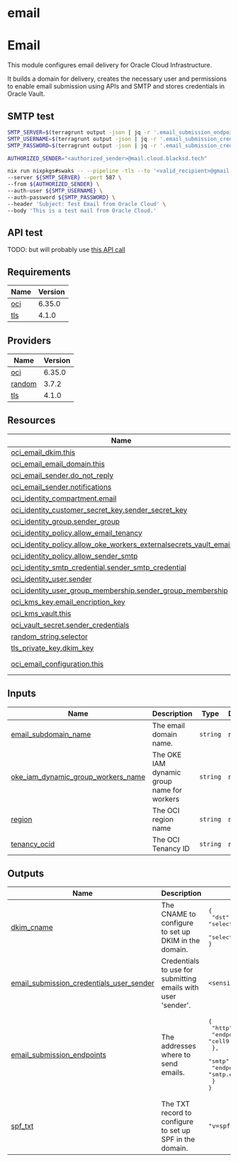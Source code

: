 # email

<!-- BEGIN_TF_DOCS -->
# Email

This module configures email delivery for Oracle Cloud Infrastructure.

It builds a domain for delivery, creates the necessary user and permissions to enable email submission using APIs and SMTP and stores credentials in Oracle Vault.

## SMTP test

```bash
SMTP_SERVER=$(terragrunt output -json | jq -r '.email_submission_endpoints.value.smtp.endpoint')
SMTP_USERNAME=$(terragrunt output -json | jq -r '.email_submission_credentials_user_sender.value.username')
SMTP_PASSWORD=$(terragrunt output -json | jq -r '.email_submission_credentials_user_sender.value.password')

AUTHORIZED_SENDER="<authorized_sender>@mail.cloud.blacksd.tech"

nix run nixpkgs#swaks -- --pipeline -tls --to '<valid_recipient>@gmail.com' \
--server ${SMTP_SERVER} --port 587 \
--from ${AUTHORIZED_SENDER} \
--auth-user ${SMTP_USERNAME} \
--auth-password ${SMTP_PASSWORD} \
--header 'Subject: Test Email from Oracle Cloud' \
--body 'This is a test mail from Oracle Cloud.'
```

## API test

TODO: but will probably use [this API call](https://docs.public.oneportal.content.oci.oraclecloud.com/en-us/iaas/api/#/en/emaildeliverysubmission/20220926/EmailSubmittedResponse/SubmitEmail)

## Requirements

| Name | Version |
|------|---------|
| <a name="requirement_oci"></a> [oci](#requirement\_oci) | 6.35.0 |
| <a name="requirement_tls"></a> [tls](#requirement\_tls) | 4.1.0 |

## Providers

| Name | Version |
|------|---------|
| <a name="provider_oci"></a> [oci](#provider\_oci) | 6.35.0 |
| <a name="provider_random"></a> [random](#provider\_random) | 3.7.2 |
| <a name="provider_tls"></a> [tls](#provider\_tls) | 4.1.0 |

## Resources

| Name | Type |
|------|------|
| [oci_email_dkim.this](https://registry.terraform.io/providers/oracle/oci/6.35.0/docs/resources/email_dkim) | resource |
| [oci_email_email_domain.this](https://registry.terraform.io/providers/oracle/oci/6.35.0/docs/resources/email_email_domain) | resource |
| [oci_email_sender.do_not_reply](https://registry.terraform.io/providers/oracle/oci/6.35.0/docs/resources/email_sender) | resource |
| [oci_email_sender.notifications](https://registry.terraform.io/providers/oracle/oci/6.35.0/docs/resources/email_sender) | resource |
| [oci_identity_compartment.email](https://registry.terraform.io/providers/oracle/oci/6.35.0/docs/resources/identity_compartment) | resource |
| [oci_identity_customer_secret_key.sender_secret_key](https://registry.terraform.io/providers/oracle/oci/6.35.0/docs/resources/identity_customer_secret_key) | resource |
| [oci_identity_group.sender_group](https://registry.terraform.io/providers/oracle/oci/6.35.0/docs/resources/identity_group) | resource |
| [oci_identity_policy.allow_email_tenancy](https://registry.terraform.io/providers/oracle/oci/6.35.0/docs/resources/identity_policy) | resource |
| [oci_identity_policy.allow_oke_workers_externalsecrets_vault_email](https://registry.terraform.io/providers/oracle/oci/6.35.0/docs/resources/identity_policy) | resource |
| [oci_identity_policy.allow_sender_smtp](https://registry.terraform.io/providers/oracle/oci/6.35.0/docs/resources/identity_policy) | resource |
| [oci_identity_smtp_credential.sender_smtp_credential](https://registry.terraform.io/providers/oracle/oci/6.35.0/docs/resources/identity_smtp_credential) | resource |
| [oci_identity_user.sender](https://registry.terraform.io/providers/oracle/oci/6.35.0/docs/resources/identity_user) | resource |
| [oci_identity_user_group_membership.sender_group_membership](https://registry.terraform.io/providers/oracle/oci/6.35.0/docs/resources/identity_user_group_membership) | resource |
| [oci_kms_key.email_encription_key](https://registry.terraform.io/providers/oracle/oci/6.35.0/docs/resources/kms_key) | resource |
| [oci_kms_vault.this](https://registry.terraform.io/providers/oracle/oci/6.35.0/docs/resources/kms_vault) | resource |
| [oci_vault_secret.sender_credentials](https://registry.terraform.io/providers/oracle/oci/6.35.0/docs/resources/vault_secret) | resource |
| [random_string.selector](https://registry.terraform.io/providers/hashicorp/random/latest/docs/resources/string) | resource |
| [tls_private_key.dkim_key](https://registry.terraform.io/providers/hashicorp/tls/4.1.0/docs/resources/private_key) | resource |
| [oci_email_configuration.this](https://registry.terraform.io/providers/oracle/oci/6.35.0/docs/data-sources/email_configuration) | data source |

## Inputs

| Name | Description | Type | Default | Required |
|------|-------------|------|---------|:--------:|
| <a name="input_email_subdomain_name"></a> [email\_subdomain\_name](#input\_email\_subdomain\_name) | The email domain name. | `string` | n/a | yes |
| <a name="input_oke_iam_dynamic_group_workers_name"></a> [oke\_iam\_dynamic\_group\_workers\_name](#input\_oke\_iam\_dynamic\_group\_workers\_name) | The OKE IAM dynamic group name for workers | `string` | n/a | yes |
| <a name="input_region"></a> [region](#input\_region) | The OCI region name | `string` | n/a | yes |
| <a name="input_tenancy_ocid"></a> [tenancy\_ocid](#input\_tenancy\_ocid) | The OCI Tenancy ID | `string` | n/a | yes |

## Outputs

| Name | Description | Value | Sensitive |
|------|-------------|-------|:---------:|
| <a name="output_dkim_cname"></a> [dkim\_cname](#output\_dkim\_cname) | The CNAME to configure to set up DKIM in the domain. | <pre>{<br/>  "dst": "selector-rand0m.mail.my.domain.dkim.fra1.oracleemaildelivery.com.",<br/>  "selector": "selector-rand0m"<br/>}</pre> | no |
| <a name="output_email_submission_credentials_user_sender"></a> [email\_submission\_credentials\_user\_sender](#output\_email\_submission\_credentials\_user\_sender) | Credentials to use for submitting emails with user 'sender'. | `<sensitive>` | yes |
| <a name="output_email_submission_endpoints"></a> [email\_submission\_endpoints](#output\_email\_submission\_endpoints) | The addresses where to send emails. | <pre>{<br/>  "http": {<br/>    "endpoint": "cell9.submit.email.eu-frankfurt-1.oci.oraclecloud.com"<br/>  },<br/>  "smtp": {<br/>    "endpoint": "smtp.email.eu-frankfurt-1.oci.oraclecloud.com"<br/>  }<br/>}</pre> | no |
| <a name="output_spf_txt"></a> [spf\_txt](#output\_spf\_txt) | The TXT record to configure to set up SPF in the domain. | `"v=spf1 include:eu.rp.oracleemaildelivery.com ~all"` | no |
<!-- END_TF_DOCS -->

